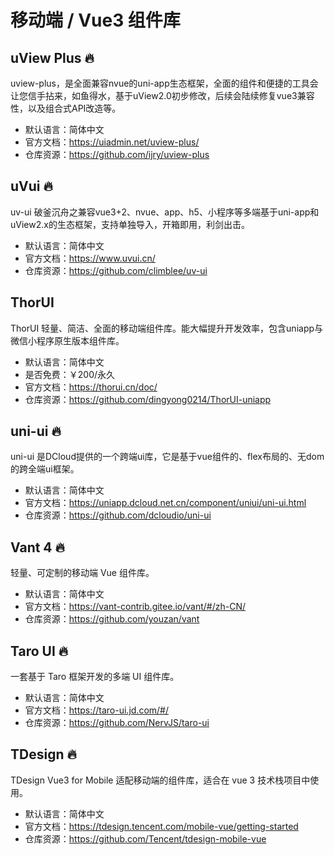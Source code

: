 # 移动端 / Vue3 组件库

## uView Plus 🔥

uview-plus，是全面兼容nvue的uni-app生态框架，全面的组件和便捷的工具会让您信手拈来，如鱼得水，基于uView2.0初步修改，后续会陆续修复vue3兼容性，以及组合式API改造等。

- 默认语言：简体中文
- 官方文档：https://uiadmin.net/uview-plus/
- 仓库资源：https://github.com/ijry/uview-plus



## uVui 🔥

uv-ui 破釜沉舟之兼容vue3+2、nvue、app、h5、小程序等多端基于uni-app和uView2.x的生态框架，支持单独导入，开箱即用，利剑出击。

- 默认语言：简体中文
- 官方文档：https://www.uvui.cn/
- 仓库资源：https://github.com/climblee/uv-ui



## ThorUI

ThorUI 轻量、简洁、全面的移动端组件库。能大幅提升开发效率，包含uniapp与微信小程序原生版本组件库。

- 默认语言：简体中文
- 是否免费：￥200/永久
- 官方文档：https://thorui.cn/doc/
- 仓库资源：https://github.com/dingyong0214/ThorUI-uniapp



## uni-ui 🔥

uni-ui 是DCloud提供的一个跨端ui库，它是基于vue组件的、flex布局的、无dom的跨全端ui框架。

- 默认语言：简体中文
- 官方文档：https://uniapp.dcloud.net.cn/component/uniui/uni-ui.html
- 仓库资源：https://github.com/dcloudio/uni-ui



## Vant 4 🔥

轻量、可定制的移动端 Vue 组件库。

- 默认语言：简体中文
- 官方文档：https://vant-contrib.gitee.io/vant/#/zh-CN/
- 仓库资源：https://github.com/youzan/vant



## Taro UI 🔥

一套基于 Taro 框架开发的多端 UI 组件库。

- 默认语言：简体中文
- 官方文档：https://taro-ui.jd.com/#/
- 仓库资源：https://github.com/NervJS/taro-ui



## TDesign 🔥

TDesign Vue3 for Mobile 适配移动端的组件库，适合在 vue 3 技术栈项目中使用。

- 默认语言：简体中文
- 官方文档：https://tdesign.tencent.com/mobile-vue/getting-started
- 仓库资源：https://github.com/Tencent/tdesign-mobile-vue

